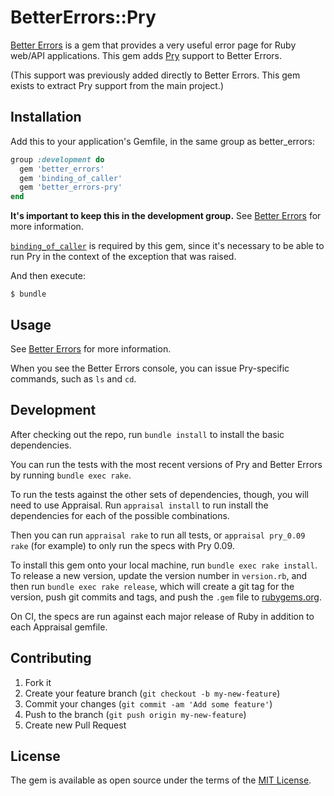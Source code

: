 # BetterErrors::Pry

[Better Errors](https://github.com/charliesome/better_errors) is a gem that provides a very useful error page for Ruby web/API applications.
This gem adds [Pry](http://pryrepl.org) support to Better Errors.

(This support was previously added directly to Better Errors.
This gem exists to extract Pry support from the main project.)

## Installation

Add this to your application's Gemfile, in the same group as better_errors:

```ruby
group :development do
  gem 'better_errors'
  gem 'binding_of_caller'
  gem 'better_errors-pry'
end
```

**It's important to keep this in the development group.**
See [Better Errors](https://github.com/charliesome/better_errors) for more information.

[`binding_of_caller`](https://github.com/banister/binding_of_caller) is required by this gem, since it's necessary to be able to run Pry in the context of the exception that was raised.

And then execute:

    $ bundle

## Usage

See [Better Errors](https://github.com/charliesome/better_errors#usage) for more information.

When you see the Better Errors console, you can issue Pry-specific commands, such as `ls` and `cd`.

## Development

After checking out the repo, run `bundle install` to install the basic dependencies.

You can run the tests with the most recent versions of Pry and Better Errors by running `bundle exec rake`.

To run the tests against the other sets of dependencies, though, you will need to use Appraisal.
Run `appraisal install` to run install the dependencies for each of the possible combinations.

Then you can run `appraisal rake` to run all tests, or `appraisal pry_0.09 rake` (for example) to only run the specs with Pry 0.09.

To install this gem onto your local machine, run `bundle exec rake install`. To release a new version, update the version number in `version.rb`, and then run `bundle exec rake release`, which will create a git tag for the version, push git commits and tags, and push the `.gem` file to [rubygems.org](https://rubygems.org).

On CI, the specs are run against each major release of Ruby in addition to each Appraisal gemfile.

## Contributing

1. Fork it
2. Create your feature branch (`git checkout -b my-new-feature`)
3. Commit your changes (`git commit -am 'Add some feature'`)
4. Push to the branch (`git push origin my-new-feature`)
5. Create new Pull Request

## License

The gem is available as open source under the terms of the [MIT License](http://opensource.org/licenses/MIT).


